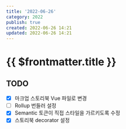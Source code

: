 ```yaml
---
title: '2022-06-26'
category: 2022
publish: true
created: 2022-06-26 14:21
updated: 2022-06-26 14:21
---
```


# {{ $frontmatter.title }}

## TODO

- [x] 마크업 스토리북 Vue 파일로 변경
- [ ] Rollup 번들러 설정
- [x] Semantic 토큰이 직접 스타일을 가르키도록 수정
- [x] 스토리북 decorator 설정
